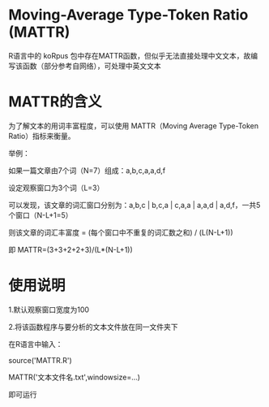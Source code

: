 # Moving-Average Type-Token Ratio (MATTR)

R语言中的 koRpus 包中存在MATTR函数，但似乎无法直接处理中文文本，故编写该函数（部分参考自网络），可处理中英文文本

# MATTR的含义

为了解文本的用词丰富程度，可以使用 MATTR（Moving Average Type-Token Ratio）指标来衡量。

举例：

如果一篇文章由7个词（N=7）组成：a,b,c,a,a,d,f

设定观察窗口为3个词（L=3）

可以发现，该文章的词汇窗口分别为：a,b,c | b,c,a | c,a,a | a,a,d | a,d,f，一共5个窗口（N-L+1=5）

则该文章的词汇丰富度 = (每个窗口中不重复的词汇数之和) / (L(N-L+1))

即 MATTR=(3+3+2+2+3)/(L*(N-L+1))

# 使用说明

1.默认观察窗口宽度为100

2.将该函数程序与要分析的文本文件放在同一文件夹下

  在R语言中输入：
  
  source('MATTR.R')
  
  MATTR('文本文件名.txt',windowsize=...)
  
  即可运行
